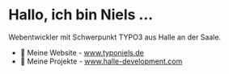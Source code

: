 # Hallo, ich bin Niels ...
Webentwickler mit Schwerpunkt TYPO3 aus Halle an der Saale.
- 🔭 Meine Website - www.typoniels.de
- 🌱 Meine Projekte - www.halle-development.com
